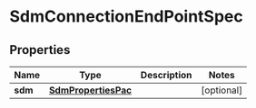 
# SdmConnectionEndPointSpec

## Properties
Name | Type | Description | Notes
------------ | ------------- | ------------- | -------------
**sdm** | [**SdmPropertiesPac**](SdmPropertiesPac.md) |  |  [optional]



